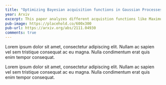 ```yaml
---
title: "Optimizing Bayesian acquisition functions in Gaussian Processes"
year: Arxiv
excerpt: This paper analyzes different acquistion functions like Maximum Probability of Improvement and Expected Improvement and various optimizers like L-BFGS and TNC to optimize the acquisitions functions for finding the next sampling point.
pub-image: https://placehold.co/600x300
pub-url: https://arxiv.org/abs/2111.04930
comments: true
---
```


Lorem ipsum dolor sit amet, consectetur adipiscing elit. Nullam ac sapien vel sem tristique consequat ac eu magna. Nulla condimentum erat quis enim tempor consequat.

Lorem ipsum dolor sit amet, consectetur adipiscing elit. Nullam ac sapien vel sem tristique consequat ac eu magna. Nulla condimentum erat quis enim tempor consequat.
